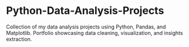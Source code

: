# Python-Data-Analysis-Projects
Collection of my data analysis projects using Python, Pandas, and Matplotlib. Portfolio showcasing data cleaning, visualization, and insights extraction.
